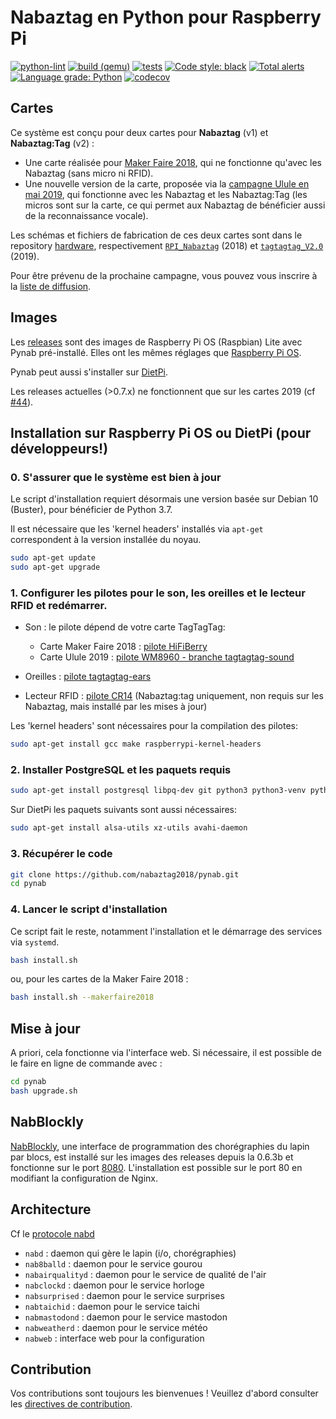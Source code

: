 # Nabaztag en Python pour Raspberry Pi

[![python-lint](https://github.com/f-laurens/pynab/actions/workflows/python-lint.yml/badge.svg?branch=fl)](https://github.com/f-laurens/pynab/actions/workflows/python-lint.yml)
[![build (qemu)](https://github.com/f-laurens/pynab/actions/workflows/arm-runner.yml/badge.svg?branch=fl)](https://github.com/f-laurens/pynab/actions/workflows/arm-runner.yml)
[![tests](https://github.com/f-laurens/pynab/actions/workflows/tests.yml/badge.svg?branch=fl)](https://github.com/f-laurens/pynab/actions/workflows/tests.yml)
[![Code style: black](https://img.shields.io/badge/code%20style-black-000000.svg)](https://github.com/psf/black)
[![Total alerts](https://img.shields.io/lgtm/alerts/g/f-laurens/pynab.svg?logo=lgtm&logoWidth=18)](https://lgtm.com/projects/g/f-laurens/pynab/alerts/)
[![Language grade: Python](https://img.shields.io/lgtm/grade/python/g/f-laurens/pynab.svg?logo=lgtm&logoWidth=18)](https://lgtm.com/projects/g/f-laurens/pynab/context:python)
[![codecov](https://codecov.io/gh/f-laurens/pynab/branch/fl/graph/badge.svg)](https://codecov.io/gh/f-laurens/pynab)

## Cartes

Ce système est conçu pour deux cartes pour **Nabaztag** (v1) et **Nabaztag:Tag** (v2) :
- Une carte réalisée pour [Maker Faire 2018](https://paris.makerfaire.com/maker/entry/1285/), qui ne fonctionne qu'avec les Nabaztag (sans micro ni RFID).
- Une nouvelle version de la carte, proposée via la [campagne Ulule en mai 2019](https://fr.ulule.com/le-retour-du-nabaztag/), qui fonctionne avec les Nabaztag et les Nabaztag:Tag (les micros sont sur la carte, ce qui permet aux Nabaztag de bénéficier aussi de la reconnaissance vocale).

Les schémas et fichiers de fabrication de ces deux cartes sont dans le repository [hardware](https://github.com/nabaztag2018/hardware), respectivement [`RPI_Nabaztag`](https://github.com/nabaztag2018/hardware/blob/master/RPI_Nabaztag.PDF) (2018) et [`tagtagtag_V2.0`](https://github.com/nabaztag2018/hardware/tree/master/tagtagtag_V2.0) (2019).

Pour être prévenu de la prochaine campagne, vous pouvez vous inscrire à la [liste de diffusion](https://tinyletter.com/nabaztag).

## Images

Les [releases](https://github.com/nabaztag2018/pynab/releases) sont des images de Raspberry Pi OS (Raspbian) Lite avec Pynab pré-installé. Elles ont les mêmes réglages que [Raspberry Pi OS](https://www.raspberrypi.org/software/operating-systems/#raspberry-pi-os-32-bit).

Pynab peut aussi s'installer sur [DietPi](https://dietpi.com/).

Les releases actuelles (>0.7.x) ne fonctionnent que sur les cartes 2019 (cf [#44](https://github.com/nabaztag2018/pynab/issues/44)).

## Installation sur Raspberry Pi OS ou DietPi (pour développeurs!)

### 0. S'assurer que le système est bien à jour

Le script d'installation requiert désormais une version basée sur Debian 10 (Buster), pour bénéficier de Python 3.7.

Il est nécessaire que les 'kernel headers' installés via `apt-get` correspondent à la version installée du noyau.

```sh
sudo apt-get update
sudo apt-get upgrade
```

### 1. Configurer les pilotes pour le son, les oreilles et le lecteur RFID et redémarrer.

- Son : le pilote dépend de votre carte TagTagTag:
   - Carte Maker Faire 2018 : [pilote HiFiBerry](https://web.archive.org/web/20170914003528/support.hifiberry.com/hc/en-us/articles/205377651-Configuring-Linux-4-x-or-higher)
   - Carte Ulule 2019 : [pilote WM8960 - branche tagtagtag-sound](https://github.com/pguyot/wm8960/tree/tagtagtag-sound)

 - Oreilles : [pilote tagtagtag-ears](https://github.com/pguyot/tagtagtag-ears)

  - Lecteur RFID : [pilote CR14](https://github.com/pguyot/cr14) (Nabaztag:tag uniquement, non requis sur les Nabaztag, mais installé par les mises à jour)

Les 'kernel headers' sont nécessaires pour la compilation des pilotes:
```sh
sudo apt-get install gcc make raspberrypi-kernel-headers
```

### 2. Installer PostgreSQL et les paquets requis

```sh
sudo apt-get install postgresql libpq-dev git python3 python3-venv python3-dev gettext nginx openssl libssl-dev libffi-dev libmpg123-dev libasound2-dev libatlas-base-dev libgfortran3 libopenblas-dev liblapack-dev zram-tools
```
Sur DietPi les paquets suivants sont aussi nécessaires:
```sh
sudo apt-get install alsa-utils xz-utils avahi-daemon
```

### 3. Récupérer le code

```sh
git clone https://github.com/nabaztag2018/pynab.git
cd pynab
```

### 4. Lancer le script d'installation
Ce script fait le reste, notamment l'installation et le démarrage des services via `systemd`.

```sh
bash install.sh
```

ou, pour les cartes de la Maker Faire 2018 :

```sh
bash install.sh --makerfaire2018
```

## Mise à jour

A priori, cela fonctionne via l'interface web.
Si nécessaire, il est possible de le faire en ligne de commande avec :
```sh
cd pynab
bash upgrade.sh
```

## NabBlockly

[NabBlockly](https://github.com/pguyot/nabblockly), une interface de programmation des chorégraphies du lapin par blocs, est installé sur les images des releases depuis la 0.6.3b et fonctionne sur le port [8080](http://nabaztag.local:8080/). L'installation est possible sur le port 80 en modifiant la configuration de Nginx.

## Architecture

Cf le [protocole nabd](PROTOCOL.md)

- `nabd` : daemon qui gère le lapin (i/o, chorégraphies)
- `nab8balld` : daemon pour le service gourou
- `nabairqualityd` : daemon pour le service de qualité de l'air
- `nabclockd` : daemon pour le service horloge
- `nabsurprised` : daemon pour le service surprises
- `nabtaichid` : daemon pour le service taichi
- `nabmastodond` : daemon pour le service mastodon
- `nabweatherd` : daemon pour le service météo
- `nabweb` : interface web pour la configuration

## Contribution

Vos contributions sont toujours les bienvenues ! Veuillez d'abord consulter les [directives de contribution](CONTRIBUTING.md).
